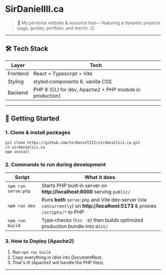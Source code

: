 # SirDanielIII.ca

> 🍓 My personal website & resource hub— featuring a dynamic projects page, guides, portfolio, and merch. 😏

---

## 🛠️ Tech Stack

| Layer    | Tech                                                    |
|----------|---------------------------------------------------------|
| Frontend | React + Typescript + Vite                               |
| Styling  | styled‑components 6, vanilla CSS                        |
| Backend  | PHP 8 (CLI for dev, Apache2 + PHP module in production) |

---

## 🚀 Getting Started

### 1. Clone & install packages

```bash
git clone https://github.com/SirDanielIII/sirdanieliii.ca.git
cd sirdanieliii.ca
npm install
```

### 2. Commands to run during development

| Script              | What it does                                                                                                                  |
|---------------------|-------------------------------------------------------------------------------------------------------------------------------|
| `npm run serve:php` | Starts PHP built‑in server on **http://localhost:8000** serving `public/`                                                     |
| `npm run dev`       | Runs **both** `serve:php` and Vite dev‑server (via `concurrently`) on **http://localhost:5173** & proxies `/scripts/*` to PHP |
| `npm run build`     | Type‑checks (`tsc -b`) then builds optimized production bundle into `dist/`                                                   |

### 3. How to Deploy (Apache2)

1. Run `npm run build`.
2. Copy everything in /dist into DocumentRoot.
3. That's it! (Apache2 will handle the PHP files).

---
